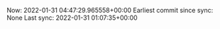Now: 2022-01-31 04:47:29.965558+00:00 Earliest commit since sync: None Last sync: 2022-01-31 01:07:35+00:00
